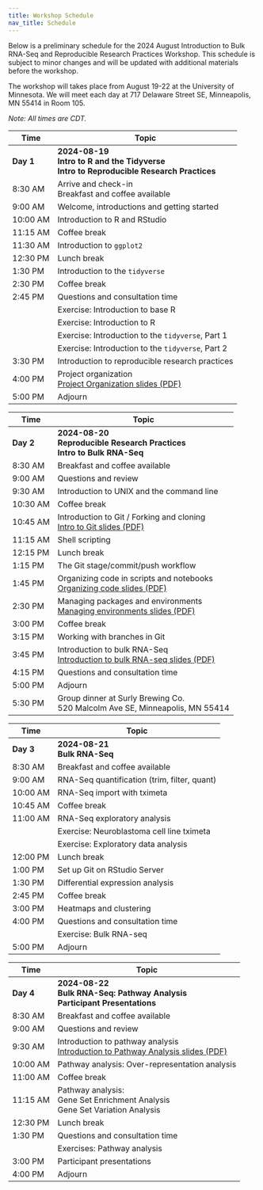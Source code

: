 ```yaml
---
title: Workshop Schedule
nav_title: Schedule
---
```


<!--See an example from a past remote workshop here: https://github.com/AlexsLemonade/2023-may-training/blob/main/workshop/SCHEDULE.md -->
<!--See an example from a past in-person workshop here: https://github.com/AlexsLemonade/2023-june-training/blob/main/workshop/SCHEDULE.md -->
Below is a preliminary schedule for the 2024 August Introduction to Bulk RNA-Seq and Reproducible Research Practices Workshop.
This schedule is subject to minor changes and will be updated with additional materials before the workshop.

The workshop will takes place from August 19-22 at the University of Minnesota.
We will meet each day at 717 Delaware Street SE,
Minneapolis, MN 55414 in Room 105.

*Note: All times are CDT.*

| Time        | Topic                                          |
|-------------|------------------------------------------------|
| **Day 1**   | **2024-08-19 <br> Intro to R and the Tidyverse <br> Intro to Reproducible Research Practices**|
| 8:30 AM     | Arrive and check-in <br> Breakfast and coffee available |
| 9:00 AM     | Welcome, introductions and getting started |
| 10:00 AM    | Introduction to R and RStudio |
| 11:15 AM    | Coffee break |
| 11:30 AM    | Introduction to `ggplot2` |
| 12:30 PM    | Lunch break |
| 1:30 PM     | Introduction to the `tidyverse` |
| 2:30 PM     | Coffee break |
| 2:45 PM     | Questions and consultation time |
|             | Exercise: Introduction to base R |
|             | Exercise: Introduction to R |
|             | Exercise: Introduction to the `tidyverse`, Part 1  |
|             | Exercise: Introduction to the `tidyverse`, Part 2 |
| 3:30  PM    | Introduction to reproducible research practices |
| 4:00  PM    | Project organization <br> [Project Organization slides (PDF)](../slides/2024-08-19_project-organization.pdf) |
| 5:00  PM    | Adjourn |

| Time        | Topic                                          |
|-------------|------------------------------------------------|
| **Day 2**   | **2024-08-20 <br> Reproducible Research Practices <br> Intro to Bulk RNA-Seq**  |
| 8:30 AM     | Breakfast and coffee available |
| 9:00 AM     | Questions and review |
| 9:30 AM     | Introduction to UNIX and the command line |
| 10:30 AM    | Coffee break |
| 10:45 AM    | Introduction to Git / Forking and cloning <br> [Intro to Git slides (PDF)](../slides/2024-08-20_git-intro-fork-clone.pdf) |
| 11:15 AM    | Shell scripting |
| 12:15 PM    | Lunch break |
| 1:15 PM     | The Git stage/commit/push workflow |
| 1:45 PM     | Organizing code in scripts and notebooks <br> [Organizing code slides (PDF)](../slides/2024-08-20_organizing-code.pdf) |
| 2:30 PM     | Managing packages and environments <br> [Managing environments slides (PDF)](../slides/2024-08-20_managing-packages-environments.pdf) |
| 3:00 PM     | Coffee break |
| 3:15 PM     | Working with branches in Git |
| 3:45 PM     | Introduction to bulk RNA-Seq <br> [Introduction to bulk RNA-seq slides (PDF)](../slides/2024-08-20_intro-to-bulk-RNAseq.pdf) |
| 4:15 PM     | Questions and consultation time |
| 5:00 PM     | Adjourn |
| 5:30 PM     | Group dinner at Surly Brewing Co. <br> 520 Malcolm Ave SE, Minneapolis, MN 55414 |

| Time        | Topic                                          |
|-------------|------------------------------------------------|
| **Day 3**   | **2024-08-21 <br> Bulk RNA-Seq**  |
| 8:30 AM     | Breakfast and coffee available |
| 9:00 AM     | RNA-Seq quantification (trim, filter, quant) |
| 10:00 AM    | RNA-Seq import with tximeta |
| 10:45 AM    | Coffee break |
| 11:00 AM    | RNA-Seq exploratory analysis |
|             | Exercise: Neuroblastoma cell line tximeta |
|             | Exercise: Exploratory data analysis |
| 12:00 PM    | Lunch break |
| 1:00 PM     | Set up Git on RStudio Server |
| 1:30 PM     | Differential expression analysis |
| 2:45 PM     | Coffee break |
| 3:00 PM     | Heatmaps and clustering |
| 4:00 PM     | Questions and consultation time |
|             | Exercise: Bulk RNA-seq |
| 5:00 PM     | Adjourn |

| Time        | Topic                                          |
|-------------|------------------------------------------------|
| **Day 4**   | **2024-08-22 <br> Bulk RNA-Seq: Pathway Analysis <br> Participant Presentations** |
| 8:30 AM     | Breakfast and coffee available |
| 9:00 AM     | Questions and review |
| 9:30 AM     | Introduction to pathway analysis <br> [Introduction to Pathway Analysis slides (PDF)](../slides/2024-08-22_intro-to-pathway-analysis.pdf) |
| 10:00 AM    | Pathway analysis: Over-representation analysis |
| 11:00 AM    | Coffee break |
| 11:15 AM    | Pathway analysis: <br> Gene Set Enrichment Analysis <br> Gene Set Variation Analysis |
| 12:30 PM    | Lunch break |
| 1:30 PM     | Questions and consultation time |
|             | Exercises: Pathway analysis|
| 3:00 PM     | Participant presentations |
| 4:00 PM     | Adjourn   |
